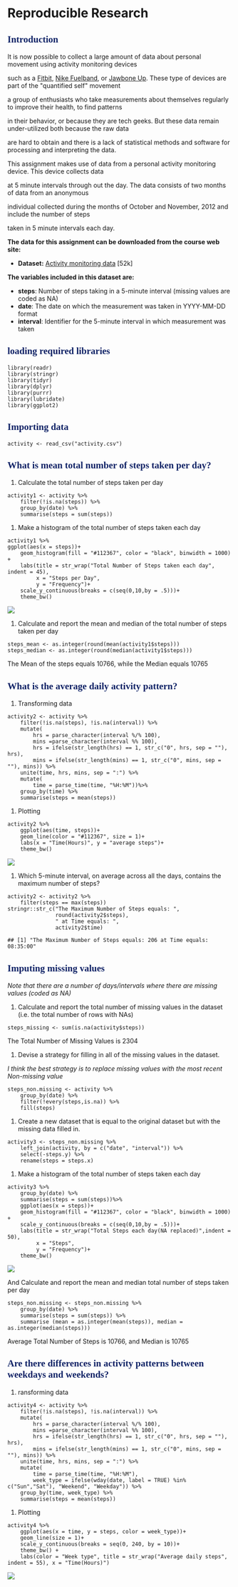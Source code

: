 Reproducible Research
=====================

<font color = "#112467" face = Times New Roman>Introduction</font>
------------------------------------------------------------------

It is now possible to collect a large amount of data about personal
movement using activity monitoring devices

such as a [Fitbit](http://www.fitbit.com/), [Nike
Fuelband](http://www.nike.com/us/en_us/c/nikeplus-fuelband), or [Jawbone
Up](https://jawbone.com/up). These type of devices are part of the
"quantified self" movement

a group of enthusiasts who take measurements about themselves regularly
to improve their health, to find patterns

in their behavior, or because they are tech geeks. But these data remain
under-utilized both because the raw data

are hard to obtain and there is a lack of statistical methods and
software for processing and interpreting the data.

This assignment makes use of data from a personal activity monitoring
device. This device collects data

at 5 minute intervals through out the day. The data consists of two
months of data from an anonymous

individual collected during the months of October and November, 2012 and
include the number of steps

taken in 5 minute intervals each day.

**The data for this assignment can be downloaded from the course web
site:**

-   **Dataset:** [Activity monitoring
    data](https://d396qusza40orc.cloudfront.net/repdata%2Fdata%2Factivity.zip)
    \[52k\]

**The variables included in this dataset are:**

-   **steps**: Number of steps taking in a 5-minute interval (missing
    values are coded as NA)  
-   **date**: The date on which the measurement was taken in YYYY-MM-DD
    format  
-   **interval**: Identifier for the 5-minute interval in which
    measurement was taken

<font color = "#112467" face = Times New Roman>loading required libraries</font>
--------------------------------------------------------------------------------

    library(readr)
    library(stringr)
    library(tidyr)
    library(dplyr)
    library(purrr)
    library(lubridate)
    library(ggplot2)

<font color = "#112467" face = Times New Roman>Importing data</font>
--------------------------------------------------------------------

    activity <- read_csv("activity.csv")

<font color = "#112467" face = Times New Roman>What is mean total number of steps taken per day?</font>
-------------------------------------------------------------------------------------------------------

1.  Calculate the total number of steps taken per day

<!-- -->

    activity1 <- activity %>%
        filter(!is.na(steps)) %>%
        group_by(date) %>%
        summarise(steps = sum(steps))

1.  Make a histogram of the total number of steps taken each day

<!-- -->

    activity1 %>%
    ggplot(aes(x = steps))+ 
        geom_histogram(fill = "#112367", color = "black", binwidth = 1000) + 
        labs(title = str_wrap("Total Number of Steps taken each day", indent = 45),
             x = "Steps per Day", 
             y = "Frequency")+
        scale_y_continuous(breaks = c(seq(0,10,by = .5)))+
        theme_bw()

![](steps%20by%20day-1.png)

1.  Calculate and report the mean and median of the total number of
    steps taken per day

<!-- -->

    steps_mean <- as.integer(round(mean(activity1$steps)))
    steps_median <- as.integer(round(median(activity1$steps)))

The Mean of the steps equals 10766, while the Median equals 10765

<font color = "#112467" face = Times New Roman>What is the average daily activity pattern?</font>
-------------------------------------------------------------------------------------------------

1.  Transforming data

<!-- -->

    activity2 <- activity %>%
        filter(!is.na(steps), !is.na(interval)) %>%
        mutate(
            hrs = parse_character(interval %/% 100),
            mins =parse_character(interval %% 100),
            hrs = ifelse(str_length(hrs) == 1, str_c("0", hrs, sep = ""), hrs),
            mins = ifelse(str_length(mins) == 1, str_c("0", mins, sep = ""), mins)) %>%
        unite(time, hrs, mins, sep = ":") %>%
        mutate(
            time = parse_time(time, "%H:%M"))%>%
        group_by(time) %>%
        summarise(steps = mean(steps))

1.  Plotting

<!-- -->

    activity2 %>%
        ggplot(aes(time, steps))+
        geom_line(color = "#112367", size = 1)+
        labs(x = "Time(Hours)", y = "average steps")+
        theme_bw()

![](Avg%20daily%20activity-1.png)

1.  Which 5-minute interval, on average across all the days, contains
    the maximum number of steps?

<!-- -->

    activity2 <- activity2 %>% 
        filter(steps == max(steps)) 
    stringr::str_c("The Maximum Number of Steps equals: ", 
                   round(activity2$steps),
                   " at Time equals: ",
                   activity2$time)

    ## [1] "The Maximum Number of Steps equals: 206 at Time equals: 08:35:00"

<font color = "#112467" face = Times New Roman>Imputing missing values</font>
-----------------------------------------------------------------------------

*Note that there are a number of days/intervals where there are missing
values (coded as NA)*

1.  Calculate and report the total number of missing values in the
    dataset (i.e. the total number of rows with NAs)

<!-- -->

    steps_missing <- sum(is.na(activity$steps))

The Total Number of Missing Values is 2304

1.  Devise a strategy for filling in all of the missing values in
    the dataset.

*I think the best strategy is to replace missing values with the most
recent Non-missing value*

    steps_non.missing <- activity %>%
        group_by(date) %>%
        filter(!every(steps,is.na)) %>%
        fill(steps)

1.  Create a new dataset that is equal to the original dataset but with
    the missing data filled in.

<!-- -->

    activity3 <- steps_non.missing %>%
        left_join(activity, by = c("date", "interval")) %>%
        select(-steps.y) %>%
        rename(steps = steps.x)

1.  Make a histogram of the total number of steps taken each day

<!-- -->

    activity3 %>%
        group_by(date) %>%
        summarise(steps = sum(steps))%>%
        ggplot(aes(x = steps))+ 
        geom_histogram(fill = "#112367", color = "black", binwidth = 1000) + 
        scale_y_continuous(breaks = c(seq(0,10,by = .5)))+
        labs(title = str_wrap("Total Steps each day(NA replaced)",indent = 50),
             x = "Steps", 
             y = "Frequency")+
        theme_bw()

![](steps%20Non-missing-1.png)

And Calculate and report the mean and median total number of steps taken
per day

    steps_non.missing <- steps_non.missing %>%
        group_by(date) %>%
        summarise(steps = sum(steps)) %>%
        summarise (mean = as.integer(mean(steps)), median = as.integer(median(steps)))

Average Total Number of Steps is 10766, and Median is 10765

<font color = "#112467" face = Times New Roman>Are there differences in activity patterns between weekdays and weekends?</font>
-------------------------------------------------------------------------------------------------------------------------------

1.  ransforming data

<!-- -->

    activity4 <- activity %>%
        filter(!is.na(steps), !is.na(interval)) %>%
        mutate(
            hrs = parse_character(interval %/% 100),
            mins =parse_character(interval %% 100),
            hrs = ifelse(str_length(hrs) == 1, str_c("0", hrs, sep = ""), hrs),
            mins = ifelse(str_length(mins) == 1, str_c("0", mins, sep = ""), mins)) %>%
        unite(time, hrs, mins, sep = ":") %>%
        mutate(
            time = parse_time(time, "%H:%M"),
            week_type = ifelse(wday(date, label = TRUE) %in% c("Sun","Sat"), "Weekend", "Weekday")) %>%
        group_by(time, week_type) %>%
        summarise(steps = mean(steps))

1.  Plotting

<!-- -->

    activity4 %>%
        ggplot(aes(x = time, y = steps, color = week_type))+
        geom_line(size = 1)+
        scale_y_continuous(breaks = seq(0, 240, by = 10))+
        theme_bw() +
        labs(color = "Week type", title = str_wrap("Average daily steps", indent = 55), x = "Time(Hours)")

![](activity%20by%20weektype-1.png)

